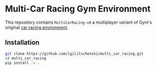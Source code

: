 # Multi-Car Racing Gym Environment

This repository contains `MultiCarRacing-v0` a multiplayer variant of Gym's original [car racing environment](https://gym.openai.com/envs/CarRacing-v0/).

## Installation
```bash
git clone https://github.com/igilitschenski/multi_car_racing.git
cd multi_car_racing
pip install -e .
```